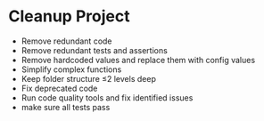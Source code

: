 # Cleanup Project
- Remove redundant code
- Remove redundant tests and assertions
- Remove hardcoded values and replace them with config values
- Simplify complex functions
- Keep folder structure ≤2 levels deep
- Fix deprecated code
- Run code quality tools and fix identified issues
- make sure all tests pass
